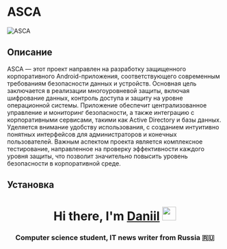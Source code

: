 # ASCA
![ASCA](https://github.com/user-attachments/assets/e4a26cdd-3286-44c9-8f6c-85887cb95f02)


## Описание

ASCA — этот проект направлен на разработку защищенного корпоративного Android-приложения, соответствующего современным требованиям безопасности данных и устройств. Основная цель заключается в реализации многоуровневой защиты, включая шифрование данных, контроль доступа и защиту на уровне операционной системы. Приложение обеспечит централизованное управление и мониторинг безопасности, а также интеграцию с корпоративными сервисами, такими как Active Directory и базы данных. Уделяется внимание удобству использования, с созданием интуитивно понятных интерфейсов для администраторов и конечных пользователей. Важным аспектом проекта является комплексное тестирование, направленное на проверку эффективности каждого уровня защиты, что позволит значительно повысить уровень безопасности в корпоративной среде.

## Установка




<h1 align="center">Hi there, I'm <a href="https://daniilshat.ru/" target="_blank">Daniil</a> 
<img src="https://github.com/blackcater/blackcater/raw/main/images/Hi.gif" height="32"/></h1>
<h3 align="center">Computer science student, IT news writer from Russia 🇷🇺</h3>
